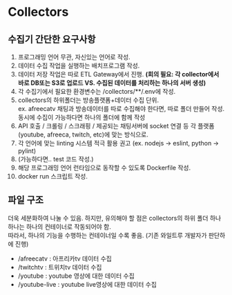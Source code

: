 # Collectors

## 수집기 간단한 요구사항

1. 프로그래밍 언어 무관, 자신있는 언어로 작성.
2. 데이터 수집 작업을 실행하는 배치프로그램 작성.
3. 데이터 저장 작업은 따로 ETL Gateway에서 진행. **(회의 필요: 각 collector에서 바로 DB또는 S3로 업로드 VS. 수집된 데이터를 처리하는 하나의 서버 생성)**
4. 각 수집기에서 필요한 환경변수는 /collectors/**/.env에 작성.
5. collectors의 하위폴더는 방송플랫폼+데이터 수집 단위.  
    ex. afreecatv 채팅과 방송데이터를 따로 수집해야 한다면, 따로 폴더 만들어 작성. 동시에 수집이 가능하다면 하나의 폴더에 함께 작성  
6. API 호출 / 크롤링 / 스크래핑 / 제공되는 채팅서버에 socket 연결 등 각 플랫폼(youtube, afreeca, twitch, etc)에 맞는 방식으로.
7. 각 언어에 맞는 linting 시스템 적극 활용 권고 (ex. nodejs -> eslint, python -> pylint)
8. (가능하다면.. test 코드 작성.)
9. 해당 프로그래밍 언어 런타임으로 동작할 수 있도록 Dockerfile 작성.
10. docker run 스크립트 작성.

## 파일 구조

더욱 세분화하여 나눌 수 있음. 하지만, 유의해야 할 점은 collectors의 하위 폴더 하나하나는 하나의 컨테이너로 작동되어야 함.  
따라서, 하나의 기능을 수행하는 컨테이너일 수록 좋음. (기존 와일트루 개발자가 판단하에 진행)

- /afreecatv : 아프리카tv 데이터 수집
- /twitchtv : 트위치tv 데이터 수집
- /youtube : youtube 영상에 대한 데이터 수집
- /youtube-live : youtube live영상에 대한 데이터 수집

